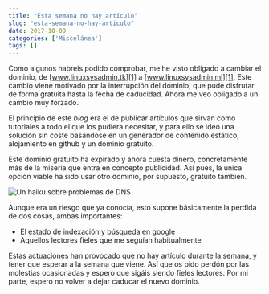 ```yaml
---
title: "Esta semana no hay artículo"
slug: "esta-semana-no-hay-articulo"
date: 2017-10-09
categories: ['Miscelánea']
tags: []
---
```


Como algunos habreis podido comprobar, me he visto obligado a cambiar el dominio, de [www.linuxsysadmin.tk][1] a [www.linuxsysadmin.ml][1]. Este cambio viene motivado por la interrupción del dominio, que pude disfrutar de forma gratuita hasta la fecha de caducidad. Ahora me veo obligado a un cambio muy forzado.<!--more-->

El principio de este *blog* era el de publicar artículos que sirvan como tutoriales a todo el que los pudiera necesitar, y para ello se ideó una solución sin coste basándose en un generador de contenido estático, alojamiento en github y un dominio gratuito.

Este dominio gratuito ha expirado y ahora cuesta dinero, concretamente más de la miseria que entra en concepto publicidad. Así pues, la única opción viable ha sido usar otro dominio, por supuesto, gratuito tambien.

![Un haiku sobre problemas de DNS](/images/haiku_dns.jpg)

Aunque era un riesgo que ya conocía, esto supone básicamente la pérdida de dos cosas, ambas importantes:

* El estado de indexación y búsqueda en google
* Aquellos lectores fieles que me seguían habitualmente

Estas actuaciones han provocado que no hay artículo durante la semana, y tener que esperar a la semana que viene. Así que os pido perdón por las molestias ocasionadas y espero que sigáis siendo fieles lectores. Por mi parte, espero no volver a dejar caducar el nuevo dominio.

[1]: https://linuxsysadmin.gerardmb.xyz
